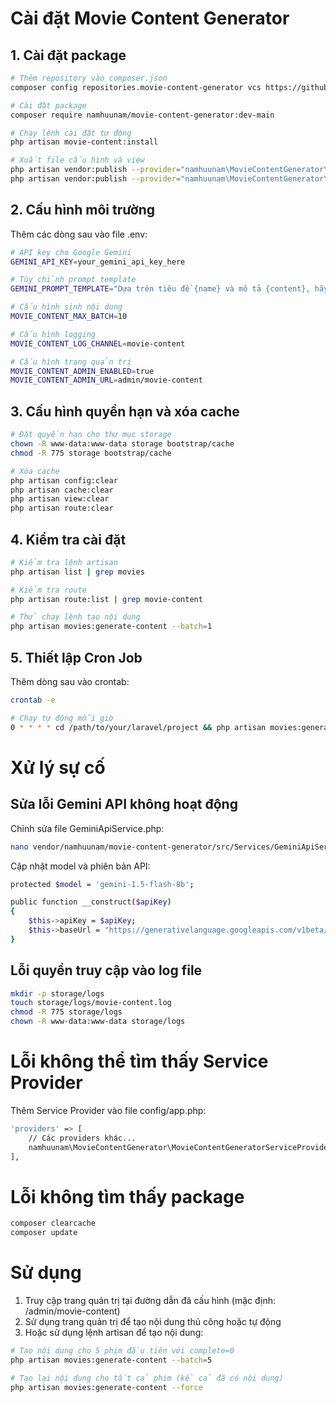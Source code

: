 # Cài đặt Movie Content Generator
## 1. Cài đặt package
```bash
# Thêm repository vào composer.json
composer config repositories.movie-content-generator vcs https://github.com/namhuunam/movie-content-generator.git

# Cài đặt package
composer require namhuunam/movie-content-generator:dev-main

# Chạy lệnh cài đặt tự động
php artisan movie-content:install

# Xuất file cấu hình và view
php artisan vendor:publish --provider="namhuunam\MovieContentGenerator\MovieContentGeneratorServiceProvider" --tag="config"
php artisan vendor:publish --provider="namhuunam\MovieContentGenerator\MovieContentGeneratorServiceProvider" --tag="views"
```
## 2. Cấu hình môi trường
Thêm các dòng sau vào file .env:
```bash
# API key cho Google Gemini
GEMINI_API_KEY=your_gemini_api_key_here

# Tùy chỉnh prompt template
GEMINI_PROMPT_TEMPLATE="Dựa trên tiêu đề {name} và mô tả {content}, hãy viết một bài viết về phim chuẩn SEO với độ dài khoảng 150 đến 300 từ tránh trùng lặp nội dung với nội dung các website khác. Ngôn ngữ 100% tiếng việt, tuyệt đối không dùng Markdown, không chèn ảnh, không chèn bất kỳ link, và ký tự đặc biệt nào."

# Cấu hình sinh nội dung
MOVIE_CONTENT_MAX_BATCH=10

# Cấu hình logging
MOVIE_CONTENT_LOG_CHANNEL=movie-content

# Cấu hình trang quản trị
MOVIE_CONTENT_ADMIN_ENABLED=true
MOVIE_CONTENT_ADMIN_URL=admin/movie-content
```
## 3. Cấu hình quyền hạn và xóa cache
```bash
# Đặt quyền hạn cho thư mục storage
chown -R www-data:www-data storage bootstrap/cache
chmod -R 775 storage bootstrap/cache

# Xóa cache
php artisan config:clear
php artisan cache:clear
php artisan view:clear
php artisan route:clear
```
## 4. Kiểm tra cài đặt
```bash
# Kiểm tra lệnh artisan
php artisan list | grep movies

# Kiểm tra route
php artisan route:list | grep movie-content

# Thử chạy lệnh tạo nội dung
php artisan movies:generate-content --batch=1
```
## 5. Thiết lập Cron Job
Thêm dòng sau vào crontab:
```bash
crontab -e
```
```bash
# Chạy tự động mỗi giờ
0 * * * * cd /path/to/your/laravel/project && php artisan movies:generate-content --force >> /dev/null 2>&1
```
# Xử lý sự cố
## Sửa lỗi Gemini API không hoạt động
Chỉnh sửa file GeminiApiService.php:
```bash
nano vendor/namhuunam/movie-content-generator/src/Services/GeminiApiService.php
```
Cập nhật model và phiên bản API:
```bash
protected $model = 'gemini-1.5-flash-8b';

public function __construct($apiKey)
{
    $this->apiKey = $apiKey;
    $this->baseUrl = "https://generativelanguage.googleapis.com/v1beta/models/{$this->model}:generateContent";
}
```
## Lỗi quyền truy cập vào log file
```bash
mkdir -p storage/logs
touch storage/logs/movie-content.log
chmod -R 775 storage/logs
chown -R www-data:www-data storage/logs
```
# Lỗi không thể tìm thấy Service Provider
Thêm Service Provider vào file config/app.php:
```bash
'providers' => [
    // Các providers khác...
    namhuunam\MovieContentGenerator\MovieContentGeneratorServiceProvider::class,
],
```
# Lỗi không tìm thấy package
```bash
composer clearcache
composer update
```
# Sử dụng
1. Truy cập trang quản trị tại đường dẫn đã cấu hình (mặc định: /admin/movie-content)
2. Sử dụng trang quản trị để tạo nội dung thủ công hoặc tự động
3. Hoặc sử dụng lệnh artisan để tạo nội dung:
```bash
# Tạo nội dung cho 5 phim đầu tiên với complete=0
php artisan movies:generate-content --batch=5

# Tạo lại nội dung cho tất cả phim (kể cả đã có nội dung)
php artisan movies:generate-content --force
```

